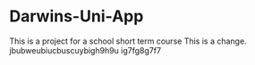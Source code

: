 # Darwins-Uni-App
This is a project for a school short term course
This is a change.
 jbubweubiucbuscuybigh9h9u
 ig7fg8g7f7
 